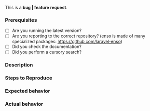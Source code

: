 <!-- Choose one of the following: -->
This is  a **bug | feature request**.

<!-- Make sure that everything is checked below: -->
### Prerequisites
* [ ] Are you running the latest version?
* [ ] Are you reporting to the correct repository?
(enso is made of many specialized packages: https://github.com/laravel-enso)
* [ ] Did you check the documentation?
* [ ] Did you perform a cursory search?

### Description
<!-- Description of the bug or feature -->

### Steps to Reproduce
<!--
1. First Step
2. Second Step
3. and so on...
-->

### Expected behavior
<!-- What you expected to happen -->

### Actual behavior
<!-- What actually happened -->

<!-- when the issue is resolved, don't forget to **CLOSE** it -->
